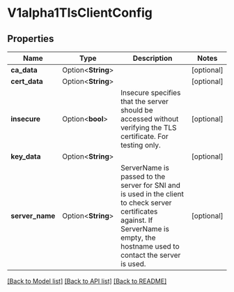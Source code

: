 # V1alpha1TlsClientConfig

## Properties

Name | Type | Description | Notes
------------ | ------------- | ------------- | -------------
**ca_data** | Option<**String**> |  | [optional]
**cert_data** | Option<**String**> |  | [optional]
**insecure** | Option<**bool**> | Insecure specifies that the server should be accessed without verifying the TLS certificate. For testing only. | [optional]
**key_data** | Option<**String**> |  | [optional]
**server_name** | Option<**String**> | ServerName is passed to the server for SNI and is used in the client to check server certificates against. If ServerName is empty, the hostname used to contact the server is used. | [optional]

[[Back to Model list]](../README.md#documentation-for-models) [[Back to API list]](../README.md#documentation-for-api-endpoints) [[Back to README]](../README.md)


